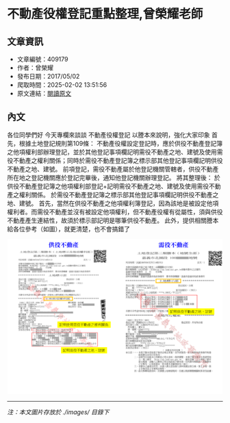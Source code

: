 # 不動產役權登記重點整理,曾榮耀老師

## 文章資訊
- 文章編號：409179
- 作者：曾榮耀
- 發布日期：2017/05/02
- 爬取時間：2025-02-02 13:51:56
- 原文連結：[閱讀原文](https://real-estate.get.com.tw/Columns/detail.aspx?no=409179)

## 內文
各位同學們好
今天專欄來談談
不動產役權登記
以謄本來說明，強化大家印象
首先，根據土地登記規則第109條：
不動產役權設定登記時，應於供役不動產登記簿之他項權利部辦理登記，並於其他登記事項欄記明需役不動產之地、建號及使用需役不動產之權利關係；同時於需役不動產登記簿之標示部其他登記事項欄記明供役不動產之地、建號。
前項登記，需役不動產屬於他登記機關管轄者，供役不動產所在地之登記機關應於登記完畢後，通知他登記機關辦理登記。
將其整理後：
於供役不動產登記簿之他項權利部登記+記明需役不動產之地、建號及使用需役不動產之權利關係。
於需役不動產登記簿之標示部其他登記事項欄記明供役不動產之地、建號。
首先，當然在供役不動產之他項權利簿登記，因為該地是被設定他項權利者。而需役不動產並沒有被設定他項權利，但不動產役權有從屬性，須與供役不動產產生連結性，故須於標示部記明是哪筆供役不動產。
此外，提供相關謄本給各位參考（如圖），就更清楚，也不會搞錯了

![圖片](./images/409179_b670593092b8026308c06abd888ca786.png)


---
*注：本文圖片存放於 ./images/ 目錄下*

